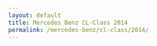 ```yaml
---
layout: default
title: Mercedes Benz CL-Class 2014
permalink: /mercedes-benz/cl-class/2014/
---
```

